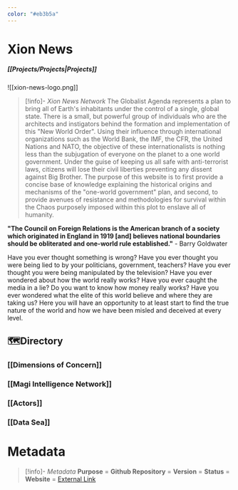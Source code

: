 ```yaml
---
color: "#eb3b5a"
---
```

# Xion News
##### [[Projects/Projects|Projects]]

![[xion-news-logo.png]]

> [!info]- *Xion News Network*
> The Globalist Agenda represents a plan to bring all of Earth's inhabitants under the control of a single, global state. There is a small, but powerful group of individuals who are the architects and instigators behind the formation and implementation of this "New World Order". Using their influence through international organizations such as the World Bank, the IMF, the CFR, the United Nations and NATO, the objective of these internationalists is nothing less than the subjugation of everyone on the planet to a one world government. Under the guise of keeping us all safe with anti-terrorist laws, citizens will lose their civil liberties preventing any dissent against Big Brother. The purpose of this website is to first provide a concise base of knowledge explaining the historical origins and mechanisms of the "one-world government" plan, and second, to provide avenues of resistance and methodologies for survival within the Chaos purposely imposed within this plot to enslave all of humanity.

**"The Council on Foreign Relations is the American branch of a society which originated in England in 1919 [and] believes national boundaries should be obliterated and one-world rule established."** - Barry Goldwater

Have you ever thought something is wrong? Have you ever thought you were being lied to by your politicians, government, teachers? Have you ever thought you were being manipulated by the television? Have you ever wondered about how the world really works? Have you ever caught the media in a lie? Do you want to know how money really works? Have you ever wondered what the elite of this world believe and where they are taking us? Here you will have an opportunity to at least start to find the true nature of the world and how we have been misled and deceived at every level.

## 🗺️Directory
### [[Dimensions of Concern]]
### [[Magi Intelligence Network]]
### [[Actors]]
### [[Data Sea]]
# Metadata
> [!info]- *Metadata*
> **Purpose** = 
> **Github Repository** = 
> **Version** = 
> **Status** = 
> **Website** = [External Link](https://xion.news)
> 